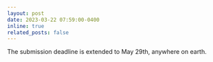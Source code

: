 ```yaml
---
layout: post
date: 2023-03-22 07:59:00-0400
inline: true
related_posts: false
---
```


The submission deadline is extended to May 29th, anywhere on earth. 
